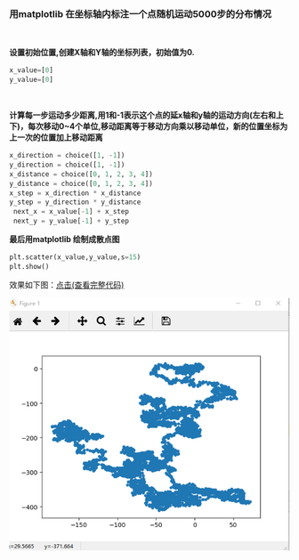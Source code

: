 
### **用matplotlib 在坐标轴内标注一个点随机运动5000步的分布情况**

<br>

**设置初始位置,创建X轴和Y轴的坐标列表，初始值为0.**
```PYTHON
x_value=[0]
y_value=[0]
```

<br>

**计算每一步运动多少距离,用1和-1表示这个点的延x轴和y轴的运动方向(左右和上下)，每次移动0~4个单位,移动距离等于移动方向乘以移动单位，新的位置坐标为上一次的位置加上移动距离**


```python
x_direction = choice([1, -1])
y_direction = choice([1, -1])
x_distance = choice([0, 1, 2, 3, 4])
y_distance = choice([0, 1, 2, 3, 4])
x_step = x_direction * x_distance
y_step = y_direction * y_distance
 next_x = x_value[-1] + x_step
 next_y = y_value[-1] + y_step
```

**最后用matplotlib 绘制成散点图**

```python 
plt.scatter(x_value,y_value,s=15)
plt.show()
```

效果如下图：[点击(查看完整代码)](https://github.com/suvieu/DATA-VISUALIZATION/blob/master/MATPLOTLIB/RANDOM%20WALK/random%20walk.py)


![IMAGE](https://github.com/suvieu/PYTHON-PROGRAM/blob/master/RANDOM%20WALK/PIC/1.png)
